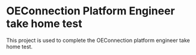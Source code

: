# OEConnection Platform Engineer take home test

This project is used to complete the OEConnection platform engineer take home test.
